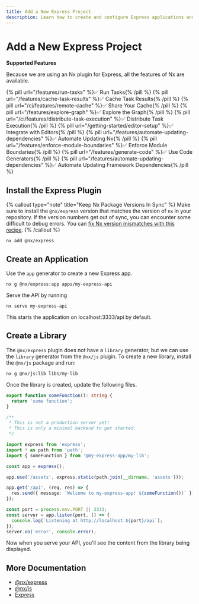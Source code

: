 ```yaml
---
title: Add a New Express Project
description: Learn how to create and configure Express applications and libraries in your Nx workspace using the @nx/express plugin.
---
```


# Add a New Express Project

**Supported Features**

Because we are using an Nx plugin for Express, all the features of Nx are available.

{% pill url="/features/run-tasks" %}✅ Run Tasks{% /pill %}
{% pill url="/features/cache-task-results" %}✅ Cache Task Results{% /pill %}
{% pill url="/ci/features/remote-cache" %}✅ Share Your Cache{% /pill %}
{% pill url="/features/explore-graph" %}✅ Explore the Graph{% /pill %}
{% pill url="/ci/features/distribute-task-execution" %}✅ Distribute Task Execution{% /pill %}
{% pill url="/getting-started/editor-setup" %}✅ Integrate with Editors{% /pill %}
{% pill url="/features/automate-updating-dependencies" %}✅ Automate Updating Nx{% /pill %}
{% pill url="/features/enforce-module-boundaries" %}✅ Enforce Module Boundaries{% /pill %}
{% pill url="/features/generate-code" %}✅ Use Code Generators{% /pill %}
{% pill url="/features/automate-updating-dependencies" %}✅ Automate Updating Framework Dependencies{% /pill %}

## Install the Express Plugin

{% callout type="note" title="Keep Nx Package Versions In Sync" %}
Make sure to install the `@nx/express` version that matches the version of `nx` in your repository. If the version numbers get out of sync, you can encounter some difficult to debug errors. You can [fix Nx version mismatches with this recipe](/recipes/tips-n-tricks/keep-nx-versions-in-sync).
{% /callout %}

```shell {% skipRescope=true %}
nx add @nx/express
```

## Create an Application

Use the `app` generator to create a new Express app.

```shell
nx g @nx/express:app apps/my-express-api
```

Serve the API by running

```shell
nx serve my-express-api
```

This starts the application on localhost:3333/api by default.

## Create a Library

The `@nx/express` plugin does not have a `library` generator, but we can use the `library` generator from the `@nx/js` plugin. To create a new library, install the `@nx/js` package and run:

```shell
nx g @nx/js:lib libs/my-lib
```

Once the library is created, update the following files.

```typescript {% fileName="libs/my-lib/src/lib/my-lib.ts" %}
export function someFunction(): string {
  return 'some function';
}
```

```typescript {% fileName="apps/my-express-app/src/main.ts" %}
/**
 * This is not a production server yet!
 * This is only a minimal backend to get started.
 */

import express from 'express';
import * as path from 'path';
import { someFunction } from '@my-express-app/my-lib';

const app = express();

app.use('/assets', express.static(path.join(__dirname, 'assets')));

app.get('/api', (req, res) => {
  res.send({ message: `Welcome to my-express-app! ${someFunction()}` });
});

const port = process.env.PORT || 3333;
const server = app.listen(port, () => {
  console.log(`Listening at http://localhost:${port}/api`);
});
server.on('error', console.error);
```

Now when you serve your API, you'll see the content from the library being displayed.

## More Documentation

- [@nx/express](/technologies/node/express/api)
- [@nx/js](/technologies/typescript/api)
- [Express](https://expressjs.com/)
